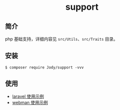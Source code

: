 <h1 style="text-align: center;"> support </h1>

## 简介

php 基础支持，详细内容见 `src/Utils`、`src/Traits` 目录。


## 安装

```shell
$ composer require Jody/support -vvv
```


## 使用

- [laravel 使用示例](/LaravelReadme.md)
- [webman 使用示例](/WebmanReadme.md)
